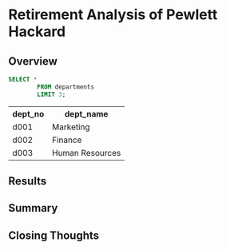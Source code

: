 # Retirement Analysis of Pewlett Hackard


## Overview

```sql
SELECT *
        FROM departments
        LIMIT 3;
```

<table><tr><th>dept_no</th><th>dept_name</th></tr><tr><td>d001</td><td>Marketing</td></tr><tr><td>d002</td><td>Finance</td></tr><tr><td>d003</td><td>Human Resources</td></tr></table>


## Results


## Summary


## Closing Thoughts
